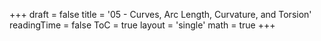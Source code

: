 +++
draft = false
title = '05 - Curves, Arc Length, Curvature, and Torsion'
readingTime = false
ToC = true
layout = 'single'
math = true
+++

